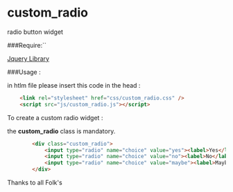 # custom_radio
radio button widget

###Require:``

[Jquery Library](https://jquery.com/)


###Usage :

in htlm file please insert this code in the head :

```html
    <link rel="stylesheet" href="css/custom_radio.css" />
    <script src="js/custom_radio.js"></script>
```
To create a custom radio widget :

the **custom_radio** class is mandatory.

```html
        <div class="custom_radio">
            <input type="radio" name="choice" value="yes"><label>Yes</label>
            <input type="radio" name="choice" value="no"><label>No</label>
            <input type="radio" name="choice" value="maybe"><label>Maybe</label>
        </div>
```

Thanks to all Folk's
